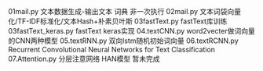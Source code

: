 01mail.py 文本数据生成-输出文本 词典 非一次执行
02mail.py 文本词袋向量化/TF-IDF标准化/文本Hash+朴素贝叶斯
03fastText.py fastText库训练
03fastText_keras.py fastText keras实现
04.textCNN.py word2vecter做词向量的CNN两种模型 
05.textRNN.py 双向lstm随机初始词向量
06.textRCNN.py Recurrent Convolutional Neural Networks for Text Classification
07.Attention.py 分层注意网络   HAN模型 暂未完成


